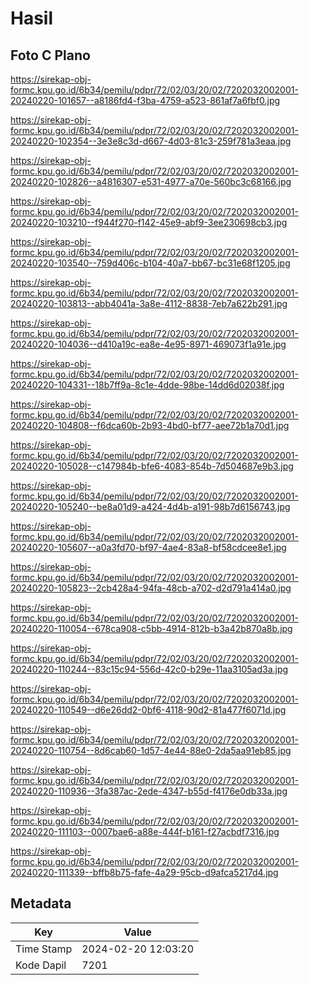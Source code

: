 # Hasil

## Foto C Plano

https://sirekap-obj-formc.kpu.go.id/6b34/pemilu/pdpr/72/02/03/20/02/7202032002001-20240220-101657--a8186fd4-f3ba-4759-a523-861af7a6fbf0.jpg

https://sirekap-obj-formc.kpu.go.id/6b34/pemilu/pdpr/72/02/03/20/02/7202032002001-20240220-102354--3e3e8c3d-d667-4d03-81c3-259f781a3eaa.jpg

https://sirekap-obj-formc.kpu.go.id/6b34/pemilu/pdpr/72/02/03/20/02/7202032002001-20240220-102826--a4816307-e531-4977-a70e-560bc3c68166.jpg

https://sirekap-obj-formc.kpu.go.id/6b34/pemilu/pdpr/72/02/03/20/02/7202032002001-20240220-103210--f944f270-f142-45e9-abf9-3ee230698cb3.jpg

https://sirekap-obj-formc.kpu.go.id/6b34/pemilu/pdpr/72/02/03/20/02/7202032002001-20240220-103540--759d406c-b104-40a7-bb67-bc31e68f1205.jpg

https://sirekap-obj-formc.kpu.go.id/6b34/pemilu/pdpr/72/02/03/20/02/7202032002001-20240220-103813--abb4041a-3a8e-4112-8838-7eb7a622b291.jpg

https://sirekap-obj-formc.kpu.go.id/6b34/pemilu/pdpr/72/02/03/20/02/7202032002001-20240220-104036--d410a19c-ea8e-4e95-8971-469073f1a91e.jpg

https://sirekap-obj-formc.kpu.go.id/6b34/pemilu/pdpr/72/02/03/20/02/7202032002001-20240220-104331--18b7ff9a-8c1e-4dde-98be-14dd6d02038f.jpg

https://sirekap-obj-formc.kpu.go.id/6b34/pemilu/pdpr/72/02/03/20/02/7202032002001-20240220-104808--f6dca60b-2b93-4bd0-bf77-aee72b1a70d1.jpg

https://sirekap-obj-formc.kpu.go.id/6b34/pemilu/pdpr/72/02/03/20/02/7202032002001-20240220-105028--c147984b-bfe6-4083-854b-7d504687e9b3.jpg

https://sirekap-obj-formc.kpu.go.id/6b34/pemilu/pdpr/72/02/03/20/02/7202032002001-20240220-105240--be8a01d9-a424-4d4b-a191-98b7d6156743.jpg

https://sirekap-obj-formc.kpu.go.id/6b34/pemilu/pdpr/72/02/03/20/02/7202032002001-20240220-105607--a0a3fd70-bf97-4ae4-83a8-bf58cdcee8e1.jpg

https://sirekap-obj-formc.kpu.go.id/6b34/pemilu/pdpr/72/02/03/20/02/7202032002001-20240220-105823--2cb428a4-94fa-48cb-a702-d2d791a414a0.jpg

https://sirekap-obj-formc.kpu.go.id/6b34/pemilu/pdpr/72/02/03/20/02/7202032002001-20240220-110054--678ca908-c5bb-4914-812b-b3a42b870a8b.jpg

https://sirekap-obj-formc.kpu.go.id/6b34/pemilu/pdpr/72/02/03/20/02/7202032002001-20240220-110244--83c15c94-556d-42c0-b29e-11aa3105ad3a.jpg

https://sirekap-obj-formc.kpu.go.id/6b34/pemilu/pdpr/72/02/03/20/02/7202032002001-20240220-110549--d6e26dd2-0bf6-4118-90d2-81a477f6071d.jpg

https://sirekap-obj-formc.kpu.go.id/6b34/pemilu/pdpr/72/02/03/20/02/7202032002001-20240220-110754--8d6cab60-1d57-4e44-88e0-2da5aa91eb85.jpg

https://sirekap-obj-formc.kpu.go.id/6b34/pemilu/pdpr/72/02/03/20/02/7202032002001-20240220-110936--3fa387ac-2ede-4347-b55d-f4176e0db33a.jpg

https://sirekap-obj-formc.kpu.go.id/6b34/pemilu/pdpr/72/02/03/20/02/7202032002001-20240220-111103--0007bae6-a88e-444f-b161-f27acbdf7316.jpg

https://sirekap-obj-formc.kpu.go.id/6b34/pemilu/pdpr/72/02/03/20/02/7202032002001-20240220-111339--bffb8b75-fafe-4a29-95cb-d9afca5217d4.jpg


## Metadata

| Key        | Value               |
| ---------- | ------------------- |
| Time Stamp | 2024-02-20 12:03:20 |
| Kode Dapil | 7201                |



